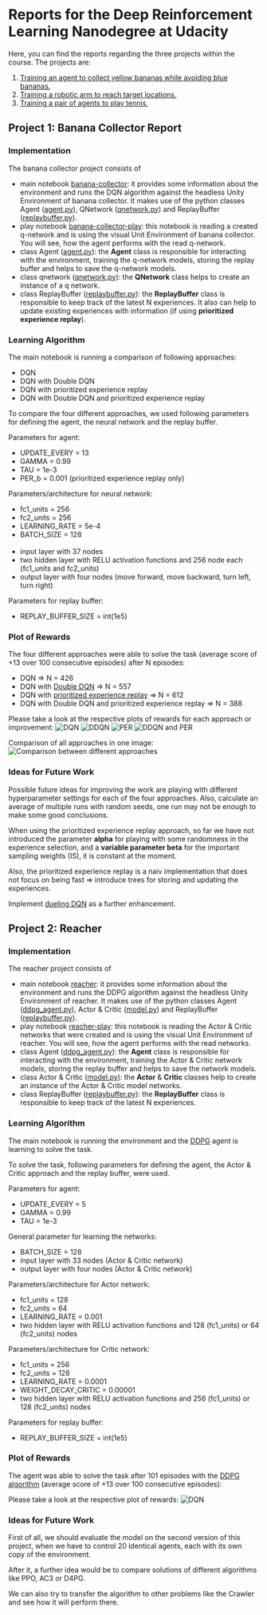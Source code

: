 # Reports for the Deep Reinforcement Learning Nanodegree at Udacity

Here, you can find the reports regarding the three projects within the course. The projects are:
1. [Training an agent to collect yellow bananas while avoiding blue bananas.](#project-1-banana-collector-report)
2. [Training a robotic arm to reach target locations.](#project-2-reacher)
3. [Training a pair of agents to play tennis.](#project-3-tennis)

## Project 1: Banana Collector Report
### Implementation
The banana collector project consists of 
* main notebook [banana-collector](./project1-banana-collector/banana-collector.ipynb): it provides some information about the environment and runs the DQN algorithm against the headless Unity Environment of banana collector. It makes use of the python classes Agent ([agent.py](project1-banana-collector/modules/agent.py)), QNetwork ([qnetwork.py](project1-banana-collector/modules/qnetwork.py)) and ReplayBuffer ([replaybuffer.py](project1-banana-collector/modules/replaybuffer.py)).
* play notebook [banana-collector-play](./project1-banana-collector/banana-collector-play.ipynb): this notebook is reading a created q-network and is using the visual Unit Environment of banana collector. You will see, how the agent performs with the read q-network.
* class Agent ([agent.py](project1-banana-collector/modules/agent.py)): the **Agent** class is responsible for interacting with the environment, training the q-network models, storing the replay buffer and helps to save the q-network models.
* class qnetwork ([qnetwork.py](project1-banana-collector/modules/qnetwork.py)): the **QNetwork** class helps to create an instance of a q network.
* class ReplayBuffer ([replaybuffer.py](project1-banana-collector/modules/replaybuffer.py)): the **ReplayBuffer** class is responsible to keep track of the latest N experiences. It also can help to update existing experiences with information (if using **prioritized experience replay**).

### Learning Algorithm
The main notebook is running a comparison of following approaches:
* DQN
* DQN with Double DQN
* DQN with prioritized experience replay
* DQN with Double DQN and prioritized experience replay

To compare the four different approaches, we used following parameters for defining the agent, the neural network and the replay buffer.

Parameters for agent:
* UPDATE_EVERY = 13
* GAMMA = 0.99
* TAU = 1e-3
* PER_b = 0.001 (prioritized experience replay only)

Parameters/architecture for neural network:
* fc1_units = 256
* fc2_units = 256
* LEARNING_RATE = 5e-4
* BATCH_SIZE = 128<br><br>
* input layer with 37 nodes
* two hidden layer with RELU activation functions and 256 node each (fc1_units and fc2_units)
* output layer with four nodes (move forward, move backward, turn left, turn right)

Parameters for replay buffer:
* REPLAY_BUFFER_SIZE = int(1e5)

### Plot of Rewards
The four different approaches were able to solve the task (average score of +13 over 100 consecutive episodes) after N episodes:
* DQN => N = 426
* DQN with [Double DQN](https://arxiv.org/abs/1509.06461) => N = 557
* DQN with [prioritized experience replay](https://arxiv.org/abs/1511.05952) => N = 612
* DQN with Double DQN and prioritized experience replay => N = 388

Please take a look at the respective plots of rewards for each approach or improvement:
![DQN](./project1-banana-collector/img/dqn.png)
![DDQN](./project1-banana-collector/img/ddqn.png)
![PER](./project1-banana-collector/img/per.png)
![DDQN and PER](./project1-banana-collector/img/ddqn_per.png)

Comparison of all approaches in one image:
![Comparison between different approaches](./project1-banana-collector/img/comparisonAll.png)

### Ideas for Future Work
Possible future ideas for improving the work are playing with different hyperparameter settings for each of the four approaches. Also, calculate an average of multiple runs with random seeds, one run may not be enough to make some good conclusions.

When using the prioritized experience replay approach, so far we have not introduced the parameter **alpha** for playing with some randomness in the experience selection, and a **variable parameter beta** for the important sampling weights (IS), it is constant at the moment.

Also, the prioritized experience replay is a naiv implementation that does not focus on being fast => introduce trees for storing and updating the experiences.

Implement [dueling DQN](https://arxiv.org/abs/1511.06581) as a further enhancement.

## Project 2: Reacher
### Implementation
The reacher project consists of 
* main notebook [reacher](./project2-reacher/reacher.ipynb): it provides some information about the environment and runs the DDPG algorithm against the headless Unity Environment of reacher. It makes use of the python classes Agent ([ddpg_agent.py](project2-reacher/modules/ddpg_agent.py)), Actor & Critic ([model.py](project2-reacher/modules/model.py)) and ReplayBuffer ([replaybuffer.py](project2-reacher/modules/replaybuffer.py)).
* play notebook [reacher-play](./project2-reacher/reacher-play.ipynb): this notebook is reading the Actor & Critic networks that were created and is using the visual Unit Environment of reacher. You will see, how the agent performs with the read networks.
* class Agent ([ddpg_agent.py](project2-reacher/modules/ddpg_agent.py)): the **Agent** class is responsible for interacting with the environment, training the Actor & Critic network models, storing the replay buffer and helps to save the network models.
* class Actor & Critic ([model.py](project2-recaher/modules/model.py)): the **Actor** & **Critic** classes help to create an instance of the Actor & Critic model networks.
* class ReplayBuffer ([replaybuffer.py](project1-banana-collector/modules/replaybuffer.py)): the **ReplayBuffer** class is responsible to keep track of the latest N experiences.

### Learning Algorithm
The main notebook is running the environment and the [DDPG](https://arxiv.org/abs/1509.02971) agent is learning to solve the task.

To solve the task, following parameters for defining the agent, the Actor & Critic approach and the replay buffer, were used.

Parameters for agent:
* UPDATE_EVERY = 5
* GAMMA = 0.99
* TAU = 1e-3

General parameter for learning the networks:
* BATCH_SIZE = 128
* input layer with 33 nodes (Actor & Critic network)
* output layer with four nodes (Actor & Critic network)

Parameters/architecture for Actor network:
* fc1_units = 128
* fc2_units = 64
* LEARNING_RATE = 0.001
* two hidden layer with RELU activation functions and 128 (fc1_units) or 64 (fc2_units)  nodes

Parameters/architecture for Critic network:
* fc1_units = 256
* fc2_units = 128
* LEARNING_RATE = 0.0001
* WEIGHT_DECAY_CRITIC = 0.00001
* two hidden layer with RELU activation functions and 256 (fc1_units) or 128 (fc2_units)  nodes

Parameters for replay buffer:
* REPLAY_BUFFER_SIZE = int(1e5)

### Plot of Rewards
The agent was able to solve the task after 101 episodes with the [DDPG algorithm](https://arxiv.org/abs/1509.02971) (average score of +13 over 100 consecutive episodes):

Please take a look at the respective plot of rewards:
![DQN](./project2-reacher/img/ddpg.png)

### Ideas for Future Work
First of all, we should evaluate the model on the second version of this project, when we have to control 20 identical agents, each with its own copy of the environment.

After it, a further idea would be to compare solutions of different algorithms like PPO, AC3 or D4PG.

We can also try to transfer the algorithm to other problems like the Crawler and see how it will perform there.


